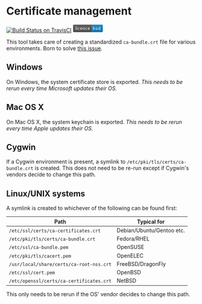 Certificate management
======================
[![Build Status on TravisCI](https://secure.travis-ci.org/xp-runners/cert.svg)](http://travis-ci.org/xp-runners/cert)
[![BSD License](https://raw.githubusercontent.com/xp-framework/web/master/static/licence-bsd.png)](https://github.com/xp-runners/cert/blob/master/LICENSE.md)


This tool takes care of creating a standardized `ca-bundle.crt` file for various environments. Born to solve [this issue](https://github.com/xp-framework/core/issues/150).

Windows
-------
On Windows, the system certificate store is exported. *This needs to be rerun every time Microsoft updates their OS.*

Mac OS X
--------
On Mac OS X, the system keychain is exported. *This needs to be rerun every time Apple updates their OS.*

Cygwin
------
If a Cygwin environment is present, a symlink to `/etc/pki/tls/certs/ca-bundle.crt` is created. This does not need to be re-run except if Cygwin's vendors decide to change this path.

Linux/UNIX systems
------------------
A symlink is created to whichever of the following can be found first:

| Path                                     | Typical for               |
| ---------------------------------------- | ------------------------- |
| `/etc/ssl/certs/ca-certificates.crt`     | Debian/Ubuntu/Gentoo etc. |
| `/etc/pki/tls/certs/ca-bundle.crt`       | Fedora/RHEL               |
| `/etc/ssl/ca-bundle.pem`                 | OpenSUSE                  |
| `/etc/pki/tls/cacert.pem`                | OpenELEC                  |
| `/usr/local/share/certs/ca-root-nss.crt` | FreeBSD/DragonFly         |
| `/etc/ssl/cert.pem`                      | OpenBSD                   |
| `/etc/openssl/certs/ca-certificates.crt` | NetBSD                    |

This only needs to be rerun if the OS' vendor decides to change this path.
